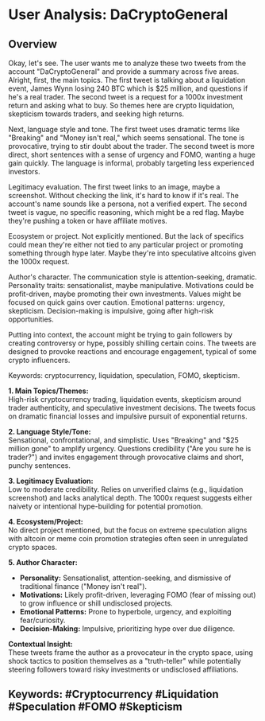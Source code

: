 # User Analysis: DaCryptoGeneral

## Overview

<think>
Okay, let's see. The user wants me to analyze these two tweets from the account "DaCryptoGeneral" and provide a summary across five areas. Alright, first, the main topics. The first tweet is talking about a liquidation event, James Wynn losing 240 BTC which is $25 million, and questions if he's a real trader. The second tweet is a request for a 1000x investment return and asking what to buy. So themes here are crypto liquidation, skepticism towards traders, and seeking high returns.

Next, language style and tone. The first tweet uses dramatic terms like "Breaking" and "Money isn't real," which seems sensational. The tone is provocative, trying to stir doubt about the trader. The second tweet is more direct, short sentences with a sense of urgency and FOMO, wanting a huge gain quickly. The language is informal, probably targeting less experienced investors.

Legitimacy evaluation. The first tweet links to an image, maybe a screenshot. Without checking the link, it's hard to know if it's real. The account's name sounds like a persona, not a verified expert. The second tweet is vague, no specific reasoning, which might be a red flag. Maybe they're pushing a token or have affiliate motives.

Ecosystem or project. Not explicitly mentioned. But the lack of specifics could mean they're either not tied to any particular project or promoting something through hype later. Maybe they're into speculative altcoins given the 1000x request.

Author's character. The communication style is attention-seeking, dramatic. Personality traits: sensationalist, maybe manipulative. Motivations could be profit-driven, maybe promoting their own investments. Values might be focused on quick gains over caution. Emotional patterns: urgency, skepticism. Decision-making is impulsive, going after high-risk opportunities.

Putting into context, the account might be trying to gain followers by creating controversy or hype, possibly shilling certain coins. The tweets are designed to provoke reactions and encourage engagement, typical of some crypto influencers.

Keywords: cryptocurrency, liquidation, speculation, FOMO, skepticism.
</think>

**1. Main Topics/Themes:**  
High-risk cryptocurrency trading, liquidation events, skepticism around trader authenticity, and speculative investment decisions. The tweets focus on dramatic financial losses and impulsive pursuit of exponential returns.  

**2. Language Style/Tone:**  
Sensational, confrontational, and simplistic. Uses "Breaking" and "$25 million gone" to amplify urgency. Questions credibility ("Are you sure he is trader?") and invites engagement through provocative claims and short, punchy sentences.  

**3. Legitimacy Evaluation:**  
Low to moderate credibility. Relies on unverified claims (e.g., liquidation screenshot) and lacks analytical depth. The 1000x request suggests either naivety or intentional hype-building for potential promotion.  

**4. Ecosystem/Project:**  
No direct project mentioned, but the focus on extreme speculation aligns with altcoin or meme coin promotion strategies often seen in unregulated crypto spaces.  

**5. Author Character:**  
- **Personality:** Sensationalist, attention-seeking, and dismissive of traditional finance ("Money isn't real").  
- **Motivations:** Likely profit-driven, leveraging FOMO (fear of missing out) to grow influence or shill undisclosed projects.  
- **Emotional Patterns:** Prone to hyperbole, urgency, and exploiting fear/curiosity.  
- **Decision-Making:** Impulsive, prioritizing hype over due diligence.  

**Contextual Insight:**  
These tweets frame the author as a provocateur in the crypto space, using shock tactics to position themselves as a "truth-teller" while potentially steering followers toward risky investments or undisclosed affiliations.  

**Keywords:** #Cryptocurrency #Liquidation #Speculation #FOMO #Skepticism
---
